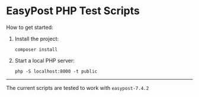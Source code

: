 # EasyPost PHP Test Scripts
How to get started: 
<ol>

  <li>Install the project:</li>

    composer install

  <li>Start a local PHP server: </li>

    php -S localhost:8000 -t public

</ol>

---

The current scripts are tested to work with `easypost-7.4.2`
